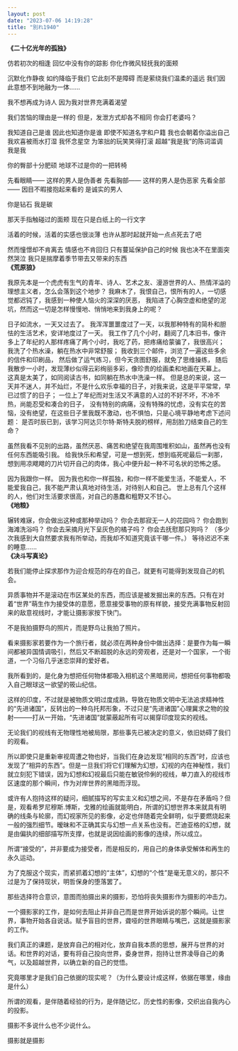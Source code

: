 ```yaml
---
layout: post
date: "2023-07-06 14:19:28"
title: "別れ1940"
---
```

**《二十亿光年的孤独》**

仿若初次的相逢
回忆中没有你的踪影
你化作微风轻抚我的面颊

沉默化作静夜
如约降临于我们
它此刻不是障碍
而是萦绕我们温柔的遥远
我们因此意想不到地融为一体……

我不想再成为诗人
因为我对世界充满着渴望

我们苦恼的理由是一样的
但是，发泄方式却各不相同
你会打老婆吗？

我知道自己是谁
因此也知道你是谁
即使不知道名字和户籍
我也会朝着你溢出自己
我欢喜被雨水打湿
我怀念星空
为笨拙的玩笑笑得打滚
超越“我是我”的陈词滥调
我是我

你的臀部十分肥硕
地球不过是你的一把转椅

先看眼睛——
这样的男人是伪善者
先看胸部——
这样的男人是伪恶家
先看全部——
因目不暇接抱起来看的
是诚实的男人

你是钻石
我是碳

那天手指触碰过的面颊
现在只是白纸上的一行文字

活着的时候，活着的实感也很淡薄
也许从那时起就开始一点点死去了吧

然而憧憬却不肯离去
情感也不肯回归
只有蔓延保护自己的时候
我也决不在里面突然哭泣
我只是揣摩着季节带去又带来的东西
<br>
**《荒原狼》**

我原先本是一个虎虎有生气的青年、诗人、艺术之友、漫游世界的人、热情洋溢的理想主义者，怎么会落到这个地步？
我麻木了，我恨自己，恨所有的人，一切感觉都迟钝了，我感到一种使人恼火的深深的厌恶，
我陷进了心胸空虚和绝望的泥坑，然而这一切是怎样慢慢地、悄悄地来到我身上的呢？

日子如流水，一天又过去了。
我浑浑噩噩度过了一天，以我那种特有的简朴和胆怯的生活艺术，安详地度过了一天。
我工作了几个小时，翻阅了几本旧书，像许多上了年纪的人那样疼痛了两个小时，我吃了药，把疼痛给蒙骗了，我很高兴；
我洗了个热水澡，躺在热水中非常舒服；
我收到三个邮件，浏览了一遍这些多余的信件和印刷品，
然后做了运气练习，但今天贪图舒服，就免了思维操练，
随后我散步一小时，发现薄纱似得云彩绚丽多彩，像珍贵的绘画柔和地画在天幕上。
这真是太美了，如同阅读古书，如同躺在热水中洗澡一样。
但是总的来说，这一天并不迷人，并不灿烂，不是什么欢乐幸福的日子，对我来说，这是平平常常，早已过惯了的日子；
一位上了年纪而对生活又不满意的人过的不好不坏，不冷不热，尚能忍受和凑合的日子，
没有特别的病痛，没有特殊的忧虑，没有实在的苦恼，没有绝望，在这些日子里我既不激动，也不惧怕，只是心境平静地考虑下述问题：
是否时辰已到，该学习阿达贝尔特·斯特夫脱的榜样，用刮脸刀结束自己的生命？

虽然我看不见别的出路，虽然厌恶、痛苦和绝望在我周围堆积如山，虽然再也没有任何东西能吸引我。
给我快乐和希望，可是一想到死，想到临死呢最后一刹那，想到用凉飕飕的刀片切开自己的肉体，我心中便升起一种不可名状的恐怖之感。

因为我跟你一样。
因为我也和你一样孤独，和你一样不能爱生活，不能爱人，不能爱我自己，我不能严肃认真地对待生活，对待别人和自己。
世上总有几个这样的人，他们对生活要求很高，对自己的愚蠢和粗野又不甘心。
<br>
**《地粮》**

辗转难寐，你会做出这种或那种举动吗？
你会去那寂无一人的花园吗？
你会跑到海滩洗浴吗？
你会去采摘月光下呈灰色的橘子吗？
你会去抚慰那只狗吗？
（多少次我感到大自然要求我有所举动，而我却不知道究竟该干哪一件。）
等待迟迟不来的睡意......
<br>
**《决斗写真论》**

若我们能停止探求那作为迎合规范的存在的自己，就更有可能得到发现自己的机会。

异质事物并不是滚动在市区某处的东西，而应该是被发掘出来的东西。只有在对着“世界”萌生作为接受体的意愿，愿意接受事物的原有样貌，接受充满事物反射回来的敌意视线时，才能让摄影家按下快门。

不是我拍摄野鸟的照片，而是野鸟让我拍了照片。

看来摄影家若要作为一个旅行者，就必须在两种身份中做出选择：是要作为每一瞬间都被异国情调吸引，然后又不断超脱的永远的旁观者，还是对一个国家，一个街道，一个习俗几乎迷恋崇拜的爱好者。

我所看到的，是化身为想把任何物体都吸入相机这个黑暗房间，想把任何事物都吸入自己眼球这一欲望的筱山纪信。

这样的印度，不过就是被物质文明过度成熟，导致在物质文明中无法追求精神性的“先进诸国”，反转出的一种乌托邦形象，不过只是“先进诸国”心理冀求之物的投射———打从一开始，“先进诸国”就蒙蔽起所有可以揭穿印度现实的视线。

无论我们的视线有无物理性地被局限，那些事先已被决定的意义，依旧妨碍了我们的观看。

所以即使只是重新审视周遭之物也好，当我们在身边发现“相同的东西”时，应该也发现了“相异的东西”。但是一旦我们将它们理解为幻想，幻视的内在神秘性，我们就立刻犯下错误，因为幻想和幻视最后只能在敏锐伶俐的视线，单刀直入的视线市区速度的那个瞬间，作为对岸世界的黑暗而浮现。

或许有人抱持这样的疑问，细腻描写的写实主义和幻想之间，不是存在矛盾吗？但是，观看希罗尼穆斯.博斯，戈雅的绘画就能明白，所谓的幻想世界本来就具有明确的线条与轮廓，而幻视家所见的影像，必定也伴随着完全鲜明，似乎要燃烧起来一般的强烈细节。暧昧和不正确其实与幻想一点关系也没有。芒迪亚格的幻想，就是由偏执的细部描写所支撑，也就是说因绘画的影像的连续，所以成立。

所谓“接受的”，并非要成为接受者，而是相反的，用自己的身体承受解体和再生的永久运动。

为了克服这个现实，而紧抓着幻想的“主体”，幻想的“个性”是毫无意义的，那只不过是为了保持现状，明哲保身的堕落罢了。

那些选择符合意识，意图而拍摄出来的摄影，恐怕将丧失摄影作为摄影的冲击力。

一个摄影家的工作，是如何去阻止并非自己而是世界开始诉说的那个瞬间。让世界，事物开始各自说话。赋予盲目的世界，聋哑的世界眼睛与嘴巴，这就是摄影家的工作。

我们真正的课题，是放弃自己的相对化，放弃自我本质的思想，展开与世界的对话。和世界的对话，要有将自己投向世界，委身世界，抱持让世界凌辱自己的勇气，以及超越世界，以确立新的自己的觉悟。

究竟哪里才是我们自己依据的现实呢？（为什么要设计成这样，依据在哪里，缘由是什么）

所谓的观看，是伴随着经验的行为，是伴随记忆，历史性的影像，交织出自我内心的投影。

摄影不多说什么也不少说什么。

摄影就是摄影